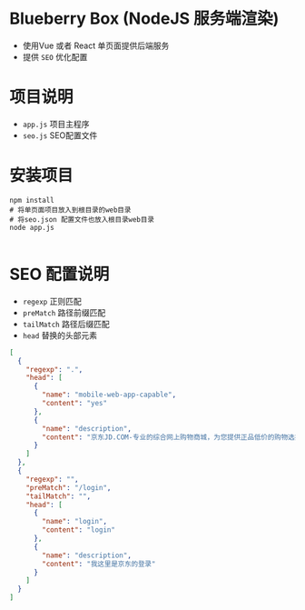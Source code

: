 # Blueberry Box (NodeJS 服务端渲染) 
- 使用Vue 或者 React 单页面提供后端服务
- 提供 `SEO` 优化配置

# 项目说明
- `app.js` 项目主程序
- `seo.js` SEO配置文件


# 安装项目
```shell
npm install
# 将单页面项目放入到根目录的web目录
# 将seo.json 配置文件也放入根目录web目录 
node app.js


```

# SEO 配置说明
- `regexp` 正则匹配
- `preMatch` 路径前缀匹配
- `tailMatch` 路径后缀匹配
- `head`  替换的头部元素
```JSON
[
  {
    "regexp": ".",
    "head": [
      {
        "name": "mobile-web-app-capable",
        "content": "yes"
      },
      {
        "name": "description",
        "content": "京东JD.COM-专业的综合网上购物商城，为您提供正品低价的购物选择、优质便捷的服务体验。商品来自全球数十万品牌商家，囊括家电、手机、电脑、服装、居家、母婴、美妆、个护、食品、生鲜等丰富品类，满足各种购物需求。"
      }
    ]
  },
  {
    "regexp": "",
    "preMatch": "/login",
    "tailMatch": "",
    "head": [
      {
        "name": "login",
        "content": "login"
      },
      {
        "name": "description",
        "content": "我这里是京东的登录"
      }
    ]
  }
]
```